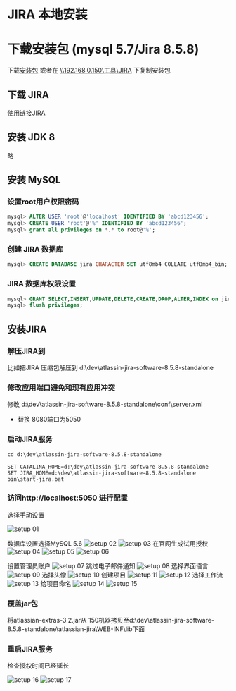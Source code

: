 # JIRA 本地安装

# 下载安装包 (mysql 5.7/Jira 8.5.8)
下载[安装包](https://www.atlassian.com/software/jira/download) 或者在 [\\\\192.168.0.150\工具\JIRA](#) 下复制安装包

## 下载 JIRA
使用链接[JIRA](https://www.atlassian.com/software/jira/download)

## 安装 JDK 8
略

## 安装 MySQL
### 设置root用户权限密码
```sql
mysql> ALTER USER 'root'@'localhost' IDENTIFIED BY 'abcd123456';
mysql> CREATE USER 'root'@'%' IDENTIFIED BY 'abcd123456';
mysql> grant all privileges on *.* to root@'%';
```

### 创建 JIRA 数据库
```sql
mysql> CREATE DATABASE jira CHARACTER SET utf8mb4 COLLATE utf8mb4_bin;
```

### JIRA 数据库权限设置
```sql
mysql> GRANT SELECT,INSERT,UPDATE,DELETE,CREATE,DROP,ALTER,INDEX on jira.* TO 'jira'@'%' IDENTIFIED BY 'abcd123456';
mysql> flush privileges;
```

## 安装JIRA
### 解压JIRA到<JIRA root>
比如把JIRA 压缩包解压到 d:\dev\atlassin-jira-software-8.5.8-standalone

### 修改应用端口避免和现有应用冲突
修改 d:\dev\atlassin-jira-software-8.5.8-standalone\conf\server.xml
* 替换 8080端口为5050

### 启动JIRA服务
```batch
cd d:\dev\atlassin-jira-software-8.5.8-standalone

SET CATALINA_HOME=d:\dev\atlassin-jira-software-8.5.8-standalone
SET JIRA_HOME=d:\dev\atlassin-jira-software-8.5.8-standalone
bin\start-jira.bat

```


### 访问http://localhost:5050 进行配置

选择手动设置

![setup 01](pic/p01.png)

数据库设置选择MySQL 5.6
![setup 02](pic/p02.png)
![setup 03](pic/p03.png)
在官网生成试用授权
![setup 04](pic/p04.png)
![setup 05](pic/p05.png)
![setup 06](pic/p06.png)

设置管理员账户
![setup 07](pic/p07.png)
跳过电子邮件通知
![setup 08](pic/p08.png)
选择界面语言
![setup 09](pic/p09.png)
选择头像
![setup 10](pic/p10.png)
创建项目
![setup 11](pic/p11.png)
![setup 12](pic/p12.png)
选择工作流
![setup 13](pic/p13.png)
给项目命名
![setup 14](pic/p14.png)
![setup 15](pic/p15.png)


### 覆盖jar包
将atlassian-extras-3.2.jar从 150机器拷贝至d:\dev\atlassin-jira-software-8.5.8-standalone\atlassian-jira\WEB-INF\lib下面

### 重启JIRA服务
检查授权时间已经延长

![setup 16](pic/p16.png)
![setup 17](pic/p17.png)

